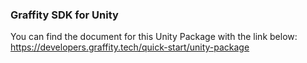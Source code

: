 ### Graffity SDK for Unity 
You can find the document for this Unity Package with the link below:
https://developers.graffity.tech/quick-start/unity-package